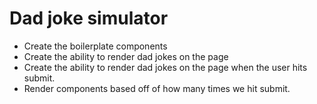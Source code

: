 # Dad joke simulator

- Create the boilerplate components
- Create the ability to render dad jokes on the page
- Create the ability to render dad jokes on the page when the user hits submit.
- Render components based off of how many times we hit submit.
